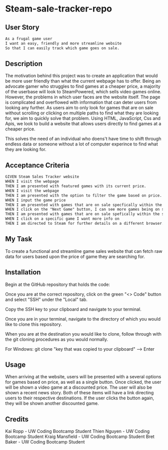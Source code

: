 # Steam-sale-tracker-repo
## User Story
```md
As a frugal game user
I want an easy, friendly and more streamline website
So that I can easily track which game goes on sale.
```
## Description

The motivation behind this project was to create an application that would be more user friendly than what the current webpage has to offer. Being an advocate gamer who struggles to find games at a cheaper price, a majority of the userbase will look to SteamPowered, which sells video games online. However, the problems in which user faces are the website itself. The page is complicated and overflowed with information that can deter users from looking any further. As users aim to only look for games that are on sale without scrolling or clicking on multiple paths to find what they are looking for, we aim to quickly solve that problem. Using HTML, JavaScript, Css and Apis, we look to build a website that allows users directly to find games at a cheaper price. 

This solves the need of an individual who doens't have time to shift through endless data or someone without a lot of computer experince to find what they are looking for. 

## Acceptance Criteria
```md
GIVEN Steam Sales Tracker website
WHEN I visit the webpage
THEN I am presented with featured games with its current price.
WHEN I visit the webpage
THEN I am presented with the option to filter the game based on price. 
WHEN I input the game price
THEN I am presented with games that are on sale specfically within the scope of requirement.
WHEN I click on the "Next Game" button, I can see more games being on sales
THEN I am presented with games that are on sale spefically within the scope of requirement.
WHEN I click on a specific game I want more info on
THEN I am directed to Steam for further details on a different browser.
```

## My Task
To create a functional and streamline game sales website that can fetch raw data for users based upon the price of game they are searching for. 

## Installation
Begin at the GitHub repository that holds the code:
<!-- Insert github URL -->

Once you are at the correct repository, click on the green "<> Code" button and select "SSH" under the "Local" tab.

Copy the SSH key to your clipboard and navigate to your terminal.

Once you are in your terminal, navigate to the directory of which you would like to clone this repository.

When you are at the destination you would like to clone, follow through with the git cloning procedures as you would normally.

For Windows: git clone "key that was copied to your clipboard" --> Enter

## Usage
When arriving at the website, users will be presented with a several options for games based on price, as well as a single button. Once clicked, the user will be shown a video game at a discounted price. The user will also be shown a recent news story. Both of these items will have a link directing users to their respective destinations. If the user clicks the button again, they will be shown another discounted game.

## Credits
Kai Ropp - UW Coding Bootcamp Student
Thien Nguyen - UW Coding Bootcamp Student
Kraig Mansfield  - UW Coding Bootcamp Student
Bret Baker  - UW Coding Bootcamp Student

